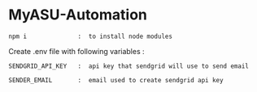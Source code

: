 # MyASU-Automation

```
npm i              :  to install node modules
```

Create .env file with  following variables :

```
SENDGRID_API_KEY   :  api key that sendgrid will use to send email
```

```
SENDER_EMAIL       :  email used to create sendgrid api key
```
